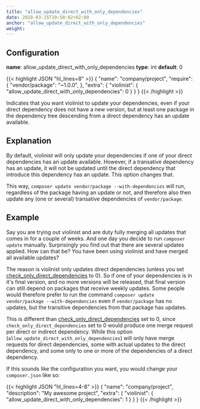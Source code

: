 ```yaml
---
title: "allow_update_direct_with_only_dependencies"
date: 2018-03-25T10:50:02+02:00
anchor: "allow_update_direct_with_only_dependencies"
weight:
---
```


## Configuration

__name__: allow_update_direct_with_only_dependencies
__type__: int
__default__: 0

{{< highlight JSON "hl_lines=8" >}}
{
  "name": "company/project",
  "require": {
    "vendor/package": "~1.0.0",
  },
  "extra": {
    "violinist": {
      "allow_update_direct_with_only_dependencies": 0
    }
  }
}
{{< /highlight >}}

Indicates that you want violinist to update your dependencies, even if your direct dependency does not have a new version, but at least one package in the dependency tree descending from a direct dependency has an update available.

## Explanation

By default, violinist will only update your dependencies if one of your direct dependencies has an update available. However, if a transative dependency has an update, it will not be updated until the direct dependency that introduce this dependency has an update. This option changes that.

This way, `composer update vendor/package --with-dependencies` will run, regardless of the package having an update or not, and therefore also then update any (one or several) transative dependencies of `vendor/package`.

## Example

Say you are trying out violinist and are duty fully merging all updates that comes in for a couple of weeks. And one day you decide to run `composer update` manually. Surprisingly you find out that there are several updates applied. How can that be? You have been using violinist and have merged all available updates?

The reason is violinist only updates direct dependencies (unless you set [check_only_direct_dependencies](#check-only-direct) to 0). So if one of your dependencies is in it's final version, and no more versions will be released, that final version can still depend on packages that receive weekly updates. Some people would therefore prefer to run the command `composer update vendor/package --with-dependencies` even if `vendor/package` has no updates, but the transitive dependencies from that package has updates.

This is different than [check_only_direct_dependencies](#check-only-direct) set to 0, since `check_only_direct_dependencies` set to 0 would produce one merge request per direct or indirect dependency. While this option (`allow_update_direct_with_only_dependencies`) will only have merge requests for direct dependencies, some with actual updates to the direct dependency, and some only to one or more of the dependencies of a direct dependency.

If this sounds like the configuration you want, you would change your `composer.json` like so:

{{< highlight JSON "hl_lines=4-8" >}}
{
  "name": "company/project",
  "description": "My awesome project",
  "extra": {
    "violinist": {
      "allow_update_direct_with_only_dependencies": 1
    }
  }
}
{{< /highlight >}}
